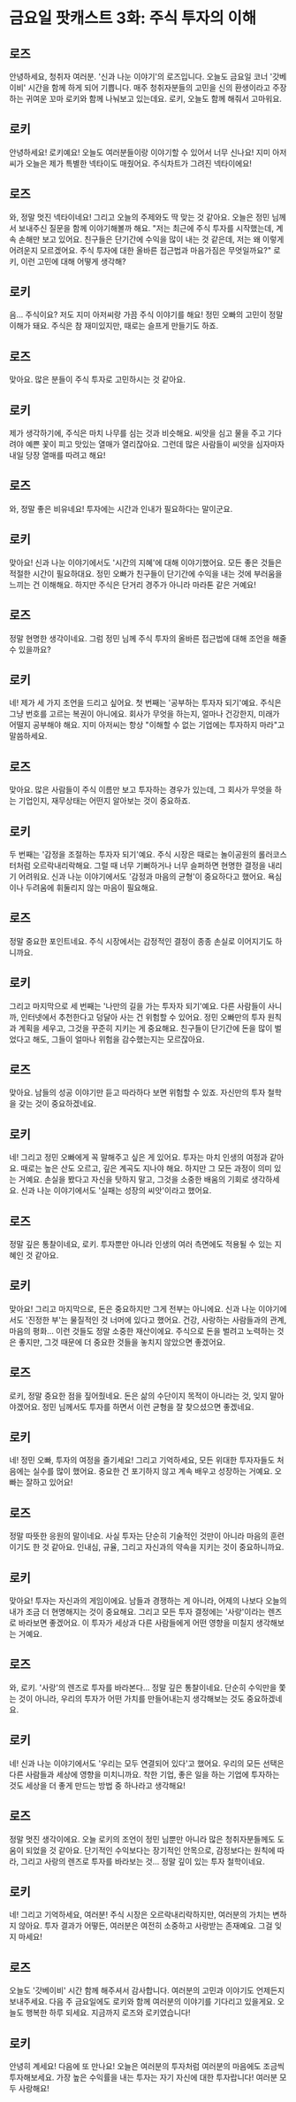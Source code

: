 # 금요일 팟캐스트 3화: 주식 투자의 이해

## 로즈
안녕하세요, 청취자 여러분. '신과 나눈 이야기'의 로즈입니다. 오늘도 금요일 코너 '갓베이비' 시간을 함께 하게 되어 기쁩니다. 매주 청취자분들의 고민을 신의 환생이라고 주장하는 귀여운 꼬마 로키와 함께 나눠보고 있는데요. 로키, 오늘도 함께 해줘서 고마워요.

## 로키
안녕하세요! 로키예요! 오늘도 여러분들이랑 이야기할 수 있어서 너무 신나요! 지미 아저씨가 오늘은 제가 특별한 넥타이도 매줬어요. 주식차트가 그려진 넥타이에요!

## 로즈
와, 정말 멋진 넥타이네요! 그리고 오늘의 주제와도 딱 맞는 것 같아요. 오늘은 정민 님께서 보내주신 질문을 함께 이야기해볼까 해요. "저는 최근에 주식 투자를 시작했는데, 계속 손해만 보고 있어요. 친구들은 단기간에 수익을 많이 내는 것 같은데, 저는 왜 이렇게 어려운지 모르겠어요. 주식 투자에 대한 올바른 접근법과 마음가짐은 무엇일까요?" 로키, 이런 고민에 대해 어떻게 생각해?

## 로키
음... 주식이요? 저도 지미 아저씨랑 가끔 주식 이야기를 해요! 정민 오빠의 고민이 정말 이해가 돼요. 주식은 참 재미있지만, 때로는 슬프게 만들기도 하죠.

## 로즈
맞아요. 많은 분들이 주식 투자로 고민하시는 것 같아요.

## 로키
제가 생각하기에, 주식은 마치 나무를 심는 것과 비슷해요. 씨앗을 심고 물을 주고 기다려야 예쁜 꽃이 피고 맛있는 열매가 열리잖아요. 그런데 많은 사람들이 씨앗을 심자마자 내일 당장 열매를 따려고 해요!

## 로즈
와, 정말 좋은 비유네요! 투자에는 시간과 인내가 필요하다는 말이군요.

## 로키
맞아요! 신과 나눈 이야기에서도 '시간의 지혜'에 대해 이야기했어요. 모든 좋은 것들은 적절한 시간이 필요하대요. 정민 오빠가 친구들이 단기간에 수익을 내는 것에 부러움을 느끼는 건 이해해요. 하지만 주식은 단거리 경주가 아니라 마라톤 같은 거예요!

## 로즈
정말 현명한 생각이네요. 그럼 정민 님께 주식 투자의 올바른 접근법에 대해 조언을 해줄 수 있을까요?

## 로키
네! 제가 세 가지 조언을 드리고 싶어요. 첫 번째는 '공부하는 투자자 되기'예요. 주식은 그냥 번호를 고르는 복권이 아니에요. 회사가 무엇을 하는지, 얼마나 건강한지, 미래가 어떨지 공부해야 해요. 지미 아저씨는 항상 "이해할 수 없는 기업에는 투자하지 마라"고 말씀하세요.

## 로즈
맞아요. 많은 사람들이 주식 이름만 보고 투자하는 경우가 있는데, 그 회사가 무엇을 하는 기업인지, 재무상태는 어떤지 알아보는 것이 중요하죠.

## 로키
두 번째는 '감정을 조절하는 투자자 되기'예요. 주식 시장은 때로는 놀이공원의 롤러코스터처럼 오르락내리락해요. 그럴 때 너무 기뻐하거나 너무 슬퍼하면 현명한 결정을 내리기 어려워요. 신과 나눈 이야기에서도 '감정과 마음의 균형'이 중요하다고 했어요. 욕심이나 두려움에 휘둘리지 않는 마음이 필요해요.

## 로즈
정말 중요한 포인트네요. 주식 시장에서는 감정적인 결정이 종종 손실로 이어지기도 하니까요.

## 로키
그리고 마지막으로 세 번째는 '나만의 길을 가는 투자자 되기'예요. 다른 사람들이 사니까, 인터넷에서 추천한다고 덩달아 사는 건 위험할 수 있어요. 정민 오빠만의 투자 원칙과 계획을 세우고, 그것을 꾸준히 지키는 게 중요해요. 친구들이 단기간에 돈을 많이 벌었다고 해도, 그들이 얼마나 위험을 감수했는지는 모르잖아요.

## 로즈
맞아요. 남들의 성공 이야기만 듣고 따라하다 보면 위험할 수 있죠. 자신만의 투자 철학을 갖는 것이 중요하겠네요.

## 로키
네! 그리고 정민 오빠에게 꼭 말해주고 싶은 게 있어요. 투자는 마치 인생의 여정과 같아요. 때로는 높은 산도 오르고, 깊은 계곡도 지나야 해요. 하지만 그 모든 과정이 의미 있는 거예요. 손실을 봤다고 자신을 탓하지 말고, 그것을 소중한 배움의 기회로 생각하세요. 신과 나눈 이야기에서도 '실패는 성장의 씨앗'이라고 했어요.

## 로즈
정말 깊은 통찰이네요, 로키. 투자뿐만 아니라 인생의 여러 측면에도 적용될 수 있는 지혜인 것 같아요.

## 로키
맞아요! 그리고 마지막으로, 돈은 중요하지만 그게 전부는 아니에요. 신과 나눈 이야기에서도 '진정한 부'는 물질적인 것 너머에 있다고 했어요. 건강, 사랑하는 사람들과의 관계, 마음의 평화... 이런 것들도 정말 소중한 재산이에요. 주식으로 돈을 벌려고 노력하는 것은 좋지만, 그것 때문에 더 중요한 것들을 놓치지 않았으면 좋겠어요.

## 로즈
로키, 정말 중요한 점을 짚어줬네요. 돈은 삶의 수단이지 목적이 아니라는 것, 잊지 말아야겠어요. 정민 님께서도 투자를 하면서 이런 균형을 잘 찾으셨으면 좋겠네요.

## 로키
네! 정민 오빠, 투자의 여정을 즐기세요! 그리고 기억하세요, 모든 위대한 투자자들도 처음에는 실수를 많이 했어요. 중요한 건 포기하지 않고 계속 배우고 성장하는 거예요. 오빠는 잘하고 있어요!

## 로즈
정말 따뜻한 응원의 말이네요. 사실 투자는 단순히 기술적인 것만이 아니라 마음의 훈련이기도 한 것 같아요. 인내심, 규율, 그리고 자신과의 약속을 지키는 것이 중요하니까요.

## 로키
맞아요! 투자는 자신과의 게임이에요. 남들과 경쟁하는 게 아니라, 어제의 나보다 오늘의 내가 조금 더 현명해지는 것이 중요해요. 그리고 모든 투자 결정에는 '사랑'이라는 렌즈로 바라보면 좋겠어요. 이 투자가 세상과 다른 사람들에게 어떤 영향을 미칠지 생각해보는 거예요.

## 로즈
와, 로키. '사랑'의 렌즈로 투자를 바라본다... 정말 깊은 통찰이네요. 단순히 수익만을 쫓는 것이 아니라, 우리의 투자가 어떤 가치를 만들어내는지 생각해보는 것도 중요하겠네요.

## 로키
네! 신과 나눈 이야기에서도 '우리는 모두 연결되어 있다'고 했어요. 우리의 모든 선택은 다른 사람들과 세상에 영향을 미치니까요. 착한 기업, 좋은 일을 하는 기업에 투자하는 것도 세상을 더 좋게 만드는 방법 중 하나라고 생각해요!

## 로즈
정말 멋진 생각이에요. 오늘 로키의 조언이 정민 님뿐만 아니라 많은 청취자분들께도 도움이 되었을 것 같아요. 단기적인 수익보다는 장기적인 안목으로, 감정보다는 원칙에 따라, 그리고 사랑의 렌즈로 투자를 바라보는 것... 정말 깊이 있는 투자 철학이네요.

## 로키
네! 그리고 기억하세요, 여러분! 주식 시장은 오르락내리락하지만, 여러분의 가치는 변하지 않아요. 투자 결과가 어떻든, 여러분은 여전히 소중하고 사랑받는 존재예요. 그걸 잊지 마세요!

## 로즈
오늘도 '갓베이비' 시간 함께 해주셔서 감사합니다. 여러분의 고민과 이야기도 언제든지 보내주세요. 다음 주 금요일에도 로키와 함께 여러분의 이야기를 기다리고 있을게요. 오늘도 행복한 하루 되세요. 지금까지 로즈와 로키였습니다!

## 로키
안녕히 계세요! 다음에 또 만나요! 오늘은 여러분의 투자처럼 여러분의 마음에도 조금씩 투자해보세요. 가장 높은 수익률을 내는 투자는 자기 자신에 대한 투자랍니다! 여러분 모두 사랑해요! 